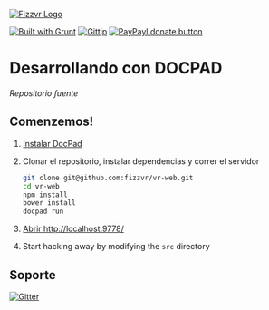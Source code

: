 [![Fizzvr Logo](http://fizzvr.github.io/ivr/logo.png)](http://fizzvr.github.io/ "Visita mi sitio personal")

[![Built with Grunt](https://cdn.gruntjs.com/builtwith.png)](http://gruntjs.com/)
[![Gittip](http://img.shields.io/gratipay/fizzvr.svg?style=flat)](https://gratipay.com/fizzvr/ "Ayudame a cumplir mi objetivo!") 
[![PayPayl donate button](http://img.shields.io/paypal/donar.png?color=green)](https://www.paypal.com/cgi-bin/webscr?cmd=_s-xclick&hosted_button_id=5KHX8U95AJL3A "Comprame una cerveza!")

Desarrollando con DOCPAD
================
*Repositorio fuente*


Comenzemos!
--------------

1. [Instalar DocPad](https://github.com/bevry/docpad)

1. Clonar el repositorio, instalar dependencias y correr el servidor

	``` bash
	git clone git@github.com:fizzvr/vr-web.git
	cd vr-web
	npm install
    bower install
	docpad run
	```

1. [Abrir http://localhost:9778/](http://localhost:9778/)

1. Start hacking away by modifying the `src` directory


Soporte
--------------
[![Gitter](https://badges.gitter.im/JoinChat.svg)](https://gitter.im/fizzvr/vr-web?utm_source=badge&utm_medium=badge&utm_campaign=pr-badge "Chat en vivo")